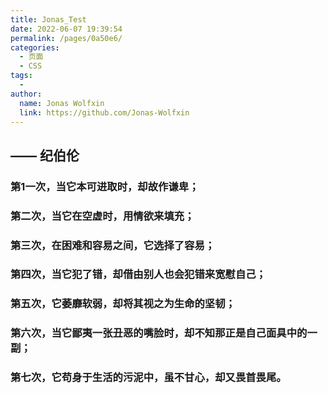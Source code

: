```yaml
---
title: Jonas_Test
date: 2022-06-07 19:39:54
permalink: /pages/0a50e6/
categories:
  - 页面
  - CSS
tags:
  - 
author: 
  name: Jonas Wolfxin
  link: https://github.com/Jonas-Wolfxin
---
```


## —— 纪伯伦
### 第1一次，当它本可进取时，却故作谦卑；
### 第二次，当它在空虚时，用情欲来填充；
### 第三次，在困难和容易之间，它选择了容易；
### 第四次，当它犯了错，却借由别人也会犯错来宽慰自己；
### 第五次，它萎靡软弱，却将其视之为生命的坚韧；
### 第六次，当它鄙夷一张丑恶的嘴脸时，却不知那正是自己面具中的一副；
### 第七次，它苟身于生活的污泥中，虽不甘心，却又畏首畏尾。